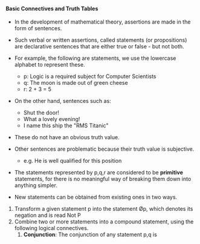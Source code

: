 #### Basic Connectives and Truth Tables

- In the development of mathematical theory, assertions are made in the form of sentences.
- Such verbal or written assertions, called statements (or propositions) are declarative sentences that are either true or false - but not both. 
- For example, the following are statements, we use the lowercase alphabet to represent these.
	- p: Logic is a required subject for Computer Scientists
	- q: The moon is made out of green cheese
	- r: 2 + 3 = 5

- On the other hand, sentences such as:
	- Shut the door!
	- What a lovely evening!
	- I name this ship the "RMS Titanic"
- These do not have an obvious truth value.
- Other sentences are problematic because their truth value is subjective. 
	- e.g. He is well qualified for this position

- The statements represented by p,q,r are considered to be **primitive** statements, for there is no meaningful way of breaking them down into anything simpler. 
- New statements can be obtained from existing ones in two ways. 

1. Transform a given statement p into the statement Øp, which denotes its negation and is read Not P
2. Combine two or more statements into a compound statement, using the following logical connectives.
	1. **Conjunction**: The conjunction of any statement p,q is  